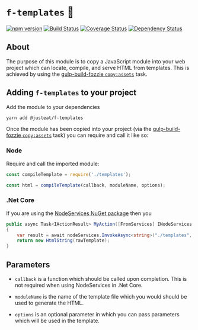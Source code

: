 # `f-templates` :bear:

[![npm version](https://badge.fury.io/js/%40justeat%2Ff-templates.svg)](https://badge.fury.io/js/%40justeat%2Ff-templates)
[![Build Status](https://travis-ci.org/justeat/f-templates.svg)](https://travis-ci.org/justeat/f-templates)
[![Coverage Status](https://coveralls.io/repos/github/justeat/f-templates/badge.svg)](https://coveralls.io/github/justeat/f-templates)
[![Dependency Status](https://gemnasium.com/badges/github.com/justeat/f-templates.svg)](https://gemnasium.com/github.com/justeat/f-templates)


## About

The purpose of this module is to copy a JavaScript module into your web project which can
locate, compile, and serve HTML from templates. This is achieved by using the [gulp-build-fozzie `copy:assets`](https://github.com/justeat/gulp-build-fozzie#copyassets) task.


## Adding `f-templates` to your project

Add the module to your dependencies

```bash
yarn add @justeat/f-templates
```

Once the module has been copied into your project (via the [gulp-build-fozzie `copy:assets`](https://github.com/justeat/gulp-build-fozzie#copyassets) task) you can require and call it like so:

### Node

Require and call the imported module:

```js
const compileTemplate = require('./templates');

const html = compileTemplate(callback, moduleName, options);
```

### .Net Core

If you are using the [NodeServices NuGet package](https://github.com/aspnet/JavaScriptServices/tree/dev/src/Microsoft.AspNetCore.NodeServices#microsoftaspnetcorenodeservices) then you

```csharp
public async Task<IActionResult> MyAction([FromServices] INodeServices nodeServices)
{
    var result = await nodeServices.InvokeAsync<string>("./templates", templateName, options);
    return new HtmlString(rawTemplate);
}
```

## Parameters

- `callback` is a function which should be called upon completion. This is not required when using NodeServices in .Net Core.

- `moduleName` is the name of the template file which you would should be used to generate the HTML.

- `options` is an optional parameter in which you can pass parameters which will be used in the template.
